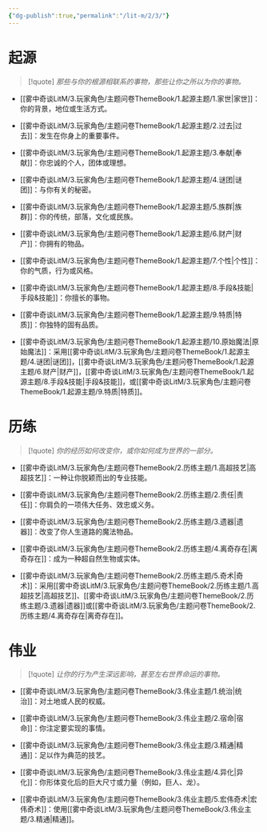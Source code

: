 ```yaml
---
{"dg-publish":true,"permalink":"/lit-m/2/3/"}
---
```


# 起源

>[!quote]
>*那些与你的根源相联系的事物，那些让你之所以为你的事物。*


- [[雾中奇谈LitM/3.玩家角色/主题问卷ThemeBook/1.起源主题/1.家世\|家世]]：你的背景，地位或生活方式。

- [[雾中奇谈LitM/3.玩家角色/主题问卷ThemeBook/1.起源主题/2.过去\|过去]]：发生在你身上的重要事件。

- [[雾中奇谈LitM/3.玩家角色/主题问卷ThemeBook/1.起源主题/3.奉献\|奉献]]：你忠诚的个人，团体或理想。

- [[雾中奇谈LitM/3.玩家角色/主题问卷ThemeBook/1.起源主题/4.谜团\|谜团]]：与你有关的秘密。

- [[雾中奇谈LitM/3.玩家角色/主题问卷ThemeBook/1.起源主题/5.族群\|族群]]：你的传统，部落，文化或民族。

- [[雾中奇谈LitM/3.玩家角色/主题问卷ThemeBook/1.起源主题/6.财产\|财产]]：你拥有的物品。

- [[雾中奇谈LitM/3.玩家角色/主题问卷ThemeBook/1.起源主题/7.个性\|个性]]：你的气质，行为或风格。

- [[雾中奇谈LitM/3.玩家角色/主题问卷ThemeBook/1.起源主题/8.手段&技能\|手段&技能]]：你擅长的事物。

- [[雾中奇谈LitM/3.玩家角色/主题问卷ThemeBook/1.起源主题/9.特质\|特质]]：你独特的固有品质。

- [[雾中奇谈LitM/3.玩家角色/主题问卷ThemeBook/1.起源主题/10.原始魔法\|原始魔法]]：采用[[雾中奇谈LitM/3.玩家角色/主题问卷ThemeBook/1.起源主题/4.谜团\|谜团]]，[[雾中奇谈LitM/3.玩家角色/主题问卷ThemeBook/1.起源主题/6.财产\|财产]]，[[雾中奇谈LitM/3.玩家角色/主题问卷ThemeBook/1.起源主题/8.手段&技能\|手段&技能]]，或[[雾中奇谈LitM/3.玩家角色/主题问卷ThemeBook/1.起源主题/9.特质\|特质]]。

# 历练

>[!quote]
>*你的经历如何改变你，或你如何成为世界的一部分。*

- [[雾中奇谈LitM/3.玩家角色/主题问卷ThemeBook/2.历练主题/1.高超技艺\|高超技艺]]：一种让你脱颖而出的专业技能。

- [[雾中奇谈LitM/3.玩家角色/主题问卷ThemeBook/2.历练主题/2.责任\|责任]]：你肩负的一项伟大任务、效忠或义务。

- [[雾中奇谈LitM/3.玩家角色/主题问卷ThemeBook/2.历练主题/3.遗器\|遗器]]：改变了你人生道路的魔法物品。

- [[雾中奇谈LitM/3.玩家角色/主题问卷ThemeBook/2.历练主题/4.离奇存在\|离奇存在]]：成为一种超自然生物或实体。

- [[雾中奇谈LitM/3.玩家角色/主题问卷ThemeBook/2.历练主题/5.奇术\|奇术]]：采用[[雾中奇谈LitM/3.玩家角色/主题问卷ThemeBook/2.历练主题/1.高超技艺\|高超技艺]]、[[雾中奇谈LitM/3.玩家角色/主题问卷ThemeBook/2.历练主题/3.遗器\|遗器]]或[[雾中奇谈LitM/3.玩家角色/主题问卷ThemeBook/2.历练主题/4.离奇存在\|离奇存在]]。

# 伟业

>[!quote]
>*让你的行为产生深远影响，甚至左右世界命运的事物。*

- [[雾中奇谈LitM/3.玩家角色/主题问卷ThemeBook/3.伟业主题/1.统治\|统治]]：对土地或人民的权威。

- [[雾中奇谈LitM/3.玩家角色/主题问卷ThemeBook/3.伟业主题/2.宿命\|宿命]]：你注定要实现的事情。

- [[雾中奇谈LitM/3.玩家角色/主题问卷ThemeBook/3.伟业主题/3.精通\|精通]]：足以作为典范的技艺。

- [[雾中奇谈LitM/3.玩家角色/主题问卷ThemeBook/3.伟业主题/4.异化\|异化]]：你形体变化后的巨大尺寸或力量（例如，巨人、龙）。

- [[雾中奇谈LitM/3.玩家角色/主题问卷ThemeBook/3.伟业主题/5.宏伟奇术\|宏伟奇术]]：使用[[雾中奇谈LitM/3.玩家角色/主题问卷ThemeBook/3.伟业主题/3.精通\|精通]]。